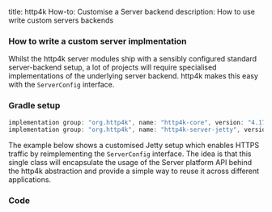 title: http4k How-to: Customise a Server backend
description: How to use write custom servers backends

### How to write a custom server implmentation

Whilst the http4k server modules ship with a sensibly configured standard server-backend setup, a lot of projects will require specialised implementations of the underlying server backend. http4k makes this easy with the `ServerConfig` interface.

### Gradle setup

```groovy
implementation group: "org.http4k", name: "http4k-core", version: "4.17.5.0"
implementation group: "org.http4k", name: "http4k-server-jetty", version: "4.17.5.0"
```

The example below shows a customised Jetty setup which enables HTTPS traffic by reimplementing the `ServerConfig` interface. The idea is that this single class will encapsulate the usage of the Server platform API behind the http4k abstraction and provide a simple way to reuse it across different applications.

### Code [<img class="octocat"/>](https://github.com/http4k/http4k/blob/master/src/docs/guide/howto/customise_a_server_backend/example.kt)

<script src="https://gist-it.appspot.com/https://github.com/http4k/http4k/blob/master/src/docs/guide/howto/customise_a_server_backend/example.kt"></script>
